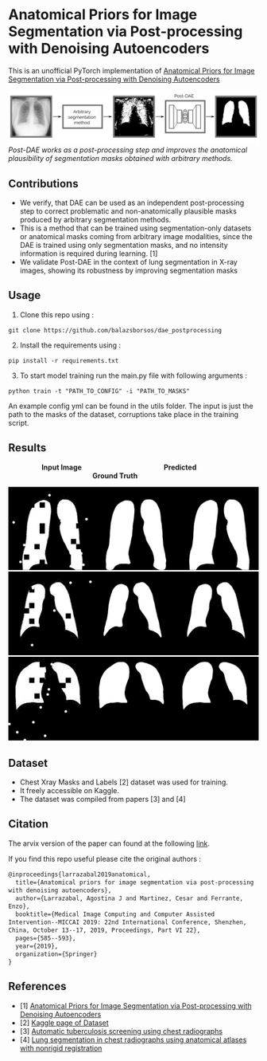 # Anatomical Priors for Image Segmentation via Post-processing with Denoising Autoencoders
This is an unofficial PyTorch implementation of [Anatomical Priors for Image Segmentation via Post-processing with Denoising Autoencoders](https://link.springer.com/chapter/10.1007/978-3-030-32226-7_65)

![Method](./imgs/method.png "Method")
*Post-DAE works as a post-processing step and improves the anatomical  plausibility of segmentation masks obtained with arbitrary methods.*

## Contributions
- We verify, that DAE can be used as an independent post-processing step to correct problematic and non-anatomically plausible masks produced by arbitrary segmentation methods.
- This is a method that can be trained using segmentation-only datasets or anatomical masks coming from arbitrary image modalities, since the DAE is trained using only segmentation masks, and no intensity information is required during learning. [1]
- We validate Post-DAE in the context of lung segmentation in X-ray images, showing its robustness by improving segmentation masks

## Usage

1. Clone this repo using :
```
git clone https://github.com/balazsborsos/dae_postprocessing
``` 
2. Install the requirements using :
```
pip install -r requirements.txt
```
3. To start model training run the main.py file with following arguments :
```
python train -t "PATH_TO_CONFIG" -i "PATH_TO_MASKS"
```

An example config yml can be found in the utils folder. The input is just the path to the masks of the dataset, corruptions take place in the training script.

## Results

&nbsp;&nbsp;&nbsp;&nbsp;&nbsp;&nbsp;&nbsp;&nbsp;&nbsp;&nbsp;&nbsp;&nbsp;&nbsp;&nbsp;&nbsp;&nbsp; **Input Image** &nbsp;&nbsp;&nbsp;&nbsp;&nbsp;&nbsp;&nbsp;&nbsp;&nbsp;&nbsp;&nbsp;&nbsp;&nbsp;&nbsp; &nbsp;&nbsp;&nbsp;&nbsp;&nbsp;&nbsp;&nbsp;&nbsp;&nbsp;&nbsp;&nbsp;&nbsp;&nbsp;&nbsp;&nbsp;&nbsp;&nbsp;&nbsp;&nbsp;&nbsp;&nbsp;&nbsp;&nbsp;&nbsp;&nbsp; **Predicted** 
&nbsp;&nbsp;&nbsp;&nbsp;&nbsp;&nbsp;&nbsp;&nbsp;&nbsp;&nbsp;&nbsp;&nbsp;&nbsp;&nbsp;&nbsp;&nbsp;&nbsp;&nbsp;&nbsp;&nbsp;&nbsp;&nbsp;&nbsp;&nbsp;&nbsp;&nbsp;&nbsp;&nbsp;&nbsp;&nbsp;&nbsp;&nbsp;&nbsp;&nbsp;&nbsp;&nbsp;&nbsp;&nbsp;&nbsp;&nbsp;&nbsp;&nbsp; **Ground Truth** 

<img src="./imgs/val_1.png" width="750">

<img src="./imgs/val_2.png" width="750">

<img src="./imgs/val_3.png" width="750">


## Dataset
- Chest Xray Masks and Labels [2] dataset was used for training.
- It freely accessible on Kaggle.
- The dataset was compiled from papers [3] and [4]

## Citation

The arvix version of the paper can found at the following [link](https://arxiv.org/pdf/1906.02343v1.pdf).

If you find this repo useful please cite the original authors :
```
@inproceedings{larrazabal2019anatomical,
  title={Anatomical priors for image segmentation via post-processing with denoising autoencoders},
  author={Larrazabal, Agostina J and Martinez, Cesar and Ferrante, Enzo},
  booktitle={Medical Image Computing and Computer Assisted Intervention--MICCAI 2019: 22nd International Conference, Shenzhen, China, October 13--17, 2019, Proceedings, Part VI 22},
  pages={585--593},
  year={2019},
  organization={Springer}
}
```

## References
- [1] [Anatomical Priors for Image Segmentation via Post-processing with Denoising Autoencoders](https://link.springer.com/chapter/10.1007/978-3-030-32226-7_65)
- [2] [Kaggle page of Dataset](https://www.kaggle.com/datasets/nikhilpandey360/chest-xray-masks-and-labels)
- [3] [Automatic tuberculosis screening using chest radiographs](https://pubmed.ncbi.nlm.nih.gov/24108713/)
- [4] [Lung segmentation in chest radiographs using anatomical atlases with nonrigid registration](https://pubmed.ncbi.nlm.nih.gov/24239990/)